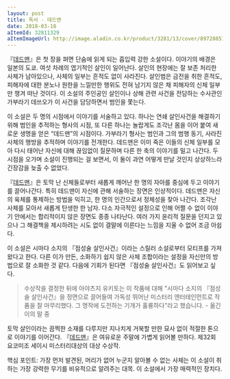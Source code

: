 ```yaml
---
layout: post
title: 독서 - 데드맨
date: 2018-03-18
aItemId: 32811329
aItemImageUrl: http://image.aladin.co.kr/product/3281/13/cover/8972885150_1.jpg
---
```


 『[데드맨](http://www.aladin.co.kr/shop/wproduct.aspx?ItemId=32811329&ttbkey=ttbvdoob0108002&COPYPaper=1)』은 첫 장을 펴면 단숨에 읽게 되는 흡입력 강한 소설이다. 이야기의 배경은 일본의 도쿄. 여섯 차례의 엽기적인 살인이 일어난다. 살인의 현장에는 잘 보존 처리한 사체가 남아있으나, 사체의 일부는 흔적도 없이 사라진다. 살인범은 금전을 취한 흔적도, 피해자에 대한 분노나 원한을 느낄만한 행위도 전혀 남기지 않은 채 피해자의 신체 일부만 챙겨 떠난 것이다. 이 소설의 주인공인 살인이나 상해 관련 사건을 전담하는 수사관인 가부라기 데쓰오가 이 사건을 담당하면서 범인을 쫓는다.

이 소설은 두 명의 시점에서 이야기를 서술하고 있다. 하나는 연쇄 살인사건을 해결하기 위해 범인을 추적하는 형사의 시점, 또 다른 하나는 놀랍게도 조각난 몸을 이어 붙여 새로운 생명을 얻은 “데드맨”의 시점이다. 가부라기 형사는 범인과 그의 범행 동기, 사라진 사체의 행방을 추적하며 이야기를 전개한다. 데드맨은 이미 죽은 이들의 신체 일부를 모아 다시 태어난 자신에 대해 끊임없이 질문하며 다른 한 축의 이야기를 밀고 나간다. 두 시점을 오가며 소설이 진행되는 걸 보면서, 이 둘이 과연 어떻게 만날 것인지 상상하느라 긴장감을 늦출 수 없었다.

『[데드맨](http://www.aladin.co.kr/shop/wproduct.aspx?ItemId=32811329&ttbkey=ttbvdoob0108002&COPYPaper=1)』은 토막 난 신체들로부터 새롭게 깨어난 한 명의 자아를 중심에 두고 이야기를 끌어나간다. 특히 데드맨이 자신에 관해 서술하는 장면은 인상적이다. 데드맨은 자신의 육체를 통제하는 방법을 익히고, 한 명의 인간으로서 정체성을 찾아 나간다. 조각난 사체를 모아서 새롭게 탄생한 한 남자. 다소 자극적인 설정으로 인해 어쩔 수 없이 이야기 안에서는 합리적이지 않은 장면도 종종 나타난다. 여러 가지 윤리적 질문을 던지고 있으나 그 해결책을 제시하려는 시도 없이 결말에 이른다는 느낌을 지울 수 없어 조금 아쉽다.

이 소설은 시마다 소지의 『점성술 살인사건』이라는 스릴러 소설로부터 모티프를 가져왔다고 한다. 다른 이가 만든, 소화하기 쉽지 않은 사체 조합이라는 설정을 자신만의 방법으로 잘 소화한 것 같다. 다음에 기회가 된다면 『점성술 살인사건』도 읽어보고 싶다.

> 수상작을 결정한 뒤에 아야츠지 유키토는 이 작품에 대해 "시마다 소지의 『점성술 살인사건』을 정면으로 끌어들여 가독성 뛰어난 미스터리 엔터테인먼트로 작품을 잘 마무리했다. 그 명작에 도전하는 기개가 훌륭하다"라고 했습니다. - 옮긴이의 말 중

토막 살인이라는 끔찍한 소재를 다루지만 지나치게 거북할 만한 묘사 없이 적절한 톤으로 이야기를 이어간다. 『[데드맨](http://www.aladin.co.kr/shop/wproduct.aspx?ItemId=32811329&ttbkey=ttbvdoob0108002&COPYPaper=1)』은 여유로운 주말에 가볍게 읽어볼 만하다. 제32회 요코미조 세이시 미스터리대상의 대상 수상작.

핵심 포인트: 가장 먼저 발견된, 머리가 없어 누군지 알아볼 수 없는 사체는 이 소설이 취하는 가장 강력한 무기를 비유적으로 알려주는 대목. 이 소설에서 가장 매력적인 장치다.

